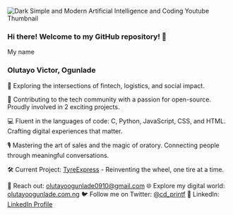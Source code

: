 ![Dark Simple and Modern Artificial Intelligence and Coding Youtube Thumbnail](https://github.com/Olutayo0910/Olutayo0910/assets/121323757/82dd7c86-89d5-4a7f-b17f-f2e7093bbfff)
### Hi there! Welcome to my GitHub repository! 👋

My name
### Olutayo Victor, Ogunlade
🚀 Exploring the intersections of fintech, logistics, and social impact. 

🌟 Contributing to the tech community with a passion for open-source. Proudly involved in 2 exciting projects.

💻 Fluent in the languages of code: C, Python, JavaScript, CSS, and HTML. Crafting digital experiences that matter.

🎙️ Mastering the art of sales and the magic of oratory. Connecting people through meaningful conversations.

🛠️ Current Project: [TyreExpress](https://github.com/Olutayo0910/TyreExpress) - Reinventing the wheel, one tire at a time.

📧 Reach out: olutayoogunlade0910@gmail.com
🌐 Explore my digital world: [olutayoogunlade.com.ng](https://www.olutayoogunlade.com.ng/)
🐦 Follow me on Twitter: [@cd_printf](https://twitter.com/cd_printf)
💼 LinkedIn: [LinkedIn Profile](https://www.linkedin.com/in/olutayo-victor-ogunlade-cpca-5644261a5)
